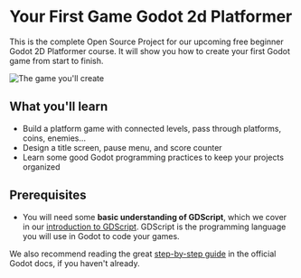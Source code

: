 # Your First Game Godot 2d Platformer

This is the complete Open Source Project for our upcoming free beginner Godot 2D Platformer course. It will show you how to create your first Godot game from start to finish.

![The game you'll create](./assets/project-banner.png)

## What you'll learn ##

- Build a platform game with connected levels, pass through platforms, coins, enemies…
- Design a title screen, pause menu, and score counter
- Learn some good Godot programming practices to keep your projects organized

## Prerequisites ##

- You will need some **basic understanding of GDScript**, which we cover in our [introduction to GDScript](https://www.youtube.com/watch?v=UcdwP1Q2UlU). GDScript is the programming language you will use in Godot to code your games.

We also recommend reading the great [step-by-step guide](http://docs.godotengine.org/en/stable/getting_started/step_by_step/index.html) in the official Godot docs, if you haven't already.

